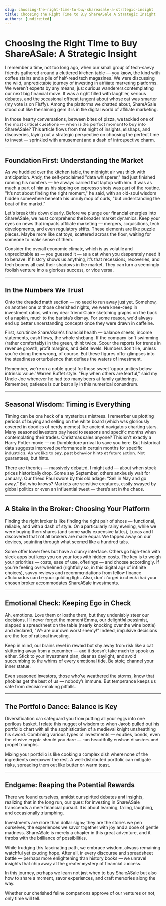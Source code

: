 ```yaml
---
slug: choosing-the-right-time-to-buy-shareasale-a-strategic-insight
title: Choosing the Right Time to Buy ShareASale A Strategic Insight
authors: [undirected]
---
```



# Choosing the Right Time to Buy ShareASale: A Strategic Insight

I remember a time, not too long ago, when our small group of tech-savvy friends gathered around a cluttered kitchen table — you know, the kind with coffee stains and a pile of half-read tech magazines. We were discussing the wild, unpredictable journey of investing in affiliate marketing platforms. We weren’t experts by any means; just curious wanderers contemplating our next big financial move. It was a night filled with laughter, serious debates, and the occasional offbeat tangent about whose cat was smarter (my vote is on Fluffy). Among the platforms we chatted about, ShareASale stood out like the shining gem it is in the digital world of affiliate marketing.

In those hearty conversations, between bites of pizza, we tackled one of the most critical questions — when is the perfect moment to buy into ShareASale? This article flows from that night of insights, mishaps, and discoveries, laying out a strategic perspective on choosing the perfect time to invest — sprinkled with amusement and a dash of introspective charm.

---

## **Foundation First: Understanding the Market**

As we huddled over the kitchen table, the midnight air was thick with anticipation. Andy, the self-proclaimed "data whisperer," had just finished running his numbers — he always carried that laptop with him. It was as much a part of him as his sipping on espresso shots was part of the routine. "It’s not about finding the right moment," he said, with an old-soul wisdom hidden somewhere beneath his unruly mop of curls, "but understanding the beat of the market."

Let's break this down clearly. Before we plunge our financial energies into ShareASale, we must comprehend the broader market dynamics. Keep your eyes on news that impacts affiliate marketing — mergers, acquisitions, tech developments, and even regulatory shifts. These elements are like puzzle pieces. Maybe more like cat toys, scattered across the floor, waiting for someone to make sense of them.

Consider the overall economic climate, which is as volatile and unpredictable as — you guessed it — as a cat when you desperately need it to behave. If history shows us anything, it’s that recessions, recoveries, and tech booms all cast their shadows in the market. They can turn a seemingly foolish venture into a glorious success, or vice versa.

---

## **In the Numbers We Trust**

Onto the dreaded math section — no need to run away just yet. Somehow, on another one of those cherished nights, we were knee-deep in investment ratios, with my dear friend Claire sketching graphs on the back of a napkin, much to the barista’s dismay. For some reason, we'd always end up better understanding concepts once they were drawn in caffeine.

First, scrutinize ShareASale's financial health — balance sheets, income statements, cash flows, the whole shebang. If the company isn't swimming (rather comfortably) in the green, think twice. Scour the reports for trends in revenue growth, profit margins, and debt levels. Numbers don't lie, unless you’re doing them wrong, of course. But these figures offer glimpses into the steadiness or turbulence that defines the waters of investment.

Remember, we're on a noble quest for those sweet ‘opportunities below intrinsic value.’ Warren Buffet style. "Buy when others are fearful," said my Uncle Joe whenever he had too many beers at family gatherings. Remember, patience is our best ally in this numerical conundrum.

---

## **Seasonal Wisdom: Timing is Everything**

Timing can be one heck of a mysterious mistress. I remember us plotting periods of buying and selling on the white board (which was gloriously covered in doodles of nerdy memes) like ancient navigators charting stars. Many seasoned investors pay heed to seasons and specific months when contemplating their trades. Christmas sales anyone? This isn't exactly a Harry Potter movie — no Dumbledore arrival to save you here. But historical data suggests improved performance in certain months for specific industries. As we like to say, past behavior hints at future action. Not guarantees, but hints.

There are theories — massively debated, I might add — about when stock prices historically drop. Some say September, others anxiously wait for January. Our friend Paul swore by this old adage: “Sell in May and go away.” But who knows? Markets are sensitive creatures, easily swayed by global politics or even an influential tweet — there’s art in the chaos.

---

## **A Stake in the Broker: Choosing Your Platform**

Finding the right broker is like finding the right pair of shoes — functional, reliable, and with a dash of style. On a particularly rainy evening, while we were buying them shares (and some sadly expensive lattes), Lucas and I discovered that not all brokers are made equal. We tapped away on our devices, squinting through what seemed like a hundred tabs.

Some offer lower fees but have a clunky interface. Others go high-tech with sleek apps but keep you on your toes with hidden costs. The key is to weigh your priorities — costs, ease of use, offerings — and choose accordingly. If you're feeling overwhelmed (rightfully so, in this digital age of infinite choices), savvy reviews and recommendations from fellow finance aficionados can be your guiding light. Also, don't forget to check that your chosen broker accommodates ShareASale investments.

---

## **Emotional Check: Keeping Ego in Check**

Ah, emotions. Love them or loathe them, but they undeniably steer our decisions. I’ll never forget the moment Emma, our delightful pessimist, slapped a spreadsheet on the table (nearly knocking over the wine bottle) and declared, "We are our own worst enemy!" Indeed, impulsive decisions are the foe of rational investing.

Keep in mind, our brains revel in reward but shy away from risk like a cat skittering away from a cucumber — and it doesn’t take much to spook us either. Stick to your investment plan, clear as daylight, and avoid succumbing to the whims of every emotional tide. Be stoic; channel your inner statue.

Even seasoned investors, those who’ve weathered the storms, know that phobias get the best of us — nobody’s immune. But temperance keeps us safe from decision-making pitfalls.

---

## **The Portfolio Dance: Balance is Key**

Diversification can safeguard you from putting all your eggs into one perilous basket. I relate this nugget of wisdom to when Jacob pulled out his portfolio chart with all the sophistication of a medieval knight unsheathing his sword. Combining various types of investments — equities, bonds, even the elusive crypto should you dare — can beautifully cushion disasters and propel triumphs.

Mixing your portfolio is like cooking a complex dish where none of the ingredients overpower the rest. A well-distributed portfolio can mitigate risks, spreading them out like butter on warm toast.

---

## **Endgame: Reaping the Potential Rewards**

There we found ourselves, amidst our spirited debates and insights, realizing that in the long run, our quest for investing in ShareASale transcends a mere financial pursuit. It is about learning, failing, laughing, and occasionally triumphing.

Investments are more than dollar signs; they are the stories we pen ourselves, the experiences we savor together with joy and a dose of gentle madness. ShareASale is merely a chapter in this great adventure, and it throbs with the brilliance of possibilities.

While trudging this fascinating path, we embrace wisdom, always remaining watchful yet exuding hope. After all, in every discourse and spreadsheet battle — perhaps more enlightening than history books — we unravel insights that chip away at the greater mystery of financial success.

In this journey, perhaps we learn not just when to buy ShareASale but also how to share a moment, savor experiences, and craft memories along the way.

Whether our cherished feline companions approve of our ventures or not, only time will tell.